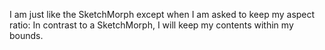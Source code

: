 I am just like the SketchMorph except when I am asked to keep my aspect ratio: In contrast to a SketchMorph, I will keep my contents within my bounds.